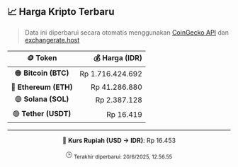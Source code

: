 

<!-- HARGA_KRIPTO -->
## 📈 Harga Kripto Terbaru

> Data ini diperbarui secara otomatis menggunakan [CoinGecko API](https://www.coingecko.com/) dan [exchangerate.host](https://exchangerate.host/)

<div align="center">

| 🪙 Token | 💰 Harga (IDR) |
|:------:|---------------:|
| 🟠 **Bitcoin (BTC)**   | Rp 1.716.424.692 |
| 🔵 **Ethereum (ETH)**  | Rp 41.286.880 |
| 🟣 **Solana (SOL)**    | Rp 2.387.128 |
| 🟢 **Tether (USDT)**   | Rp 16.419 |

---

💱 **Kurs Rupiah (USD → IDR)**: Rp 16.453

🕒 <sub>Terakhir diperbarui: 20/6/2025, 12.56.55</sub>

</div>
<!-- /HARGA_KRIPTO -->